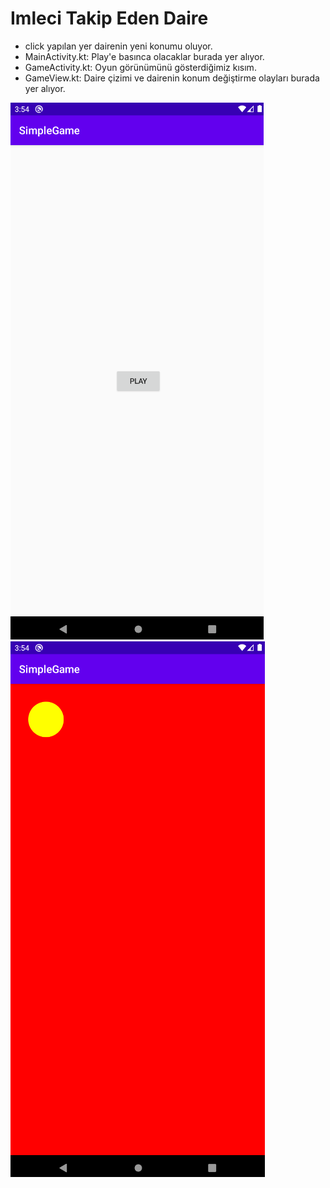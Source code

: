 # Imleci Takip Eden Daire
- click yapılan yer dairenin yeni konumu oluyor. 
- MainActivity.kt: Play'e basınca olacaklar burada yer alıyor.
- GameActivity.kt: Oyun görünümünü gösterdiğimiz kısım.
- GameView.kt: Daire çizimi ve dairenin konum değiştirme olayları burada yer alıyor.


![alt text](https://github.com/halimebeyzacicek/Android_studio_projects/blob/main/photos/8.png)
![alt text](https://github.com/halimebeyzacicek/Android_studio_projects/blob/main/photos/9.png)
